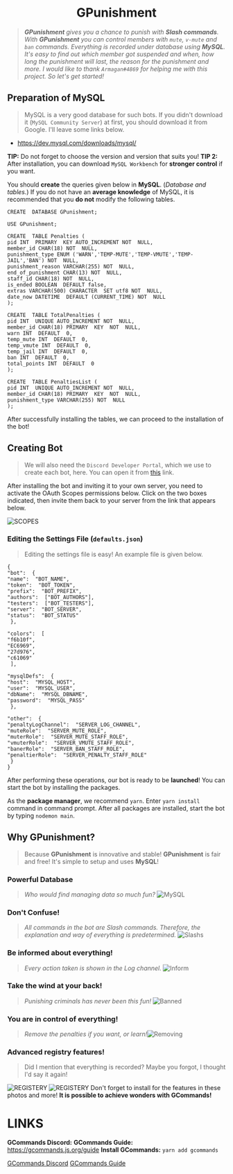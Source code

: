 <h1 align="center">GPunishment</h1>

> ***GPunishment** gives you a chance to punish with **Slash commands**. With **GPunishment** you can control members with `mute`, `v-mute` and `ban` commands. Everything is recorded under database using **MySQL**. It's easy to find out which member got suspended and when, how long the punishment will last, the reason for the punishment and more. I would like to thank `Armagan#4869` for helping me with this project. So let's get started!* 

## Preparation of MySQL
> MySQL is a very good database for such bots. If you didn't download it (`MySQL Community Server`) at first, you should download it from Google. I'll leave some links below.

- https://dev.mysql.com/downloads/mysql/

**TIP:** Do not forget to choose the version and version that suits you! 
**TIP 2:** After installation, you can download `MySQL Workbench` for **stronger control** if you want.

You should **create** the queries given below in **MySQL**. (*Database and tables.*) If you do not have an **average knowledge** of MySQL, it is recommended that you **do not** modify the following tables.

```
CREATE  DATABASE GPunishment;

USE GPunishment;

CREATE  TABLE Penalties (
pid INT  PRIMARY  KEY AUTO_INCREMENT NOT  NULL,
member_id CHAR(18) NOT  NULL,
punishment_type ENUM ('WARN','TEMP-MUTE','TEMP-VMUTE','TEMP-JAIL','BAN') NOT  NULL,
punishment_reason VARCHAR(255) NOT  NULL,
end_of_punishment CHAR(13) NOT  NULL,
staff_id CHAR(18) NOT  NULL,
is_ended BOOLEAN  DEFAULT false,
extras VARCHAR(500) CHARACTER  SET utf8 NOT  NULL,
date_now DATETIME  DEFAULT (CURRENT_TIME) NOT  NULL
);

CREATE  TABLE TotalPenalties (
pid INT  UNIQUE AUTO_INCREMENT NOT  NULL,
member_id CHAR(18) PRIMARY  KEY  NOT  NULL,
warn INT  DEFAULT  0,
temp_mute INT  DEFAULT  0,
temp_vmute INT  DEFAULT  0,
temp_jail INT  DEFAULT  0,
ban INT  DEFAULT  0,
total_points INT  DEFAULT  0
);

CREATE  TABLE PenaltiesList (
pid INT  UNIQUE AUTO_INCREMENT NOT  NULL,
member_id CHAR(18) PRIMARY  KEY  NOT  NULL,
punishment_type VARCHAR(255) NOT  NULL
);
```
After successfully installing the tables, we can proceed to the installation of the bot!

## Creating Bot
> We will also need the `Discord Developer Portal`, which we use to create each bot, here. You can open it from [this](https://discord.com/developers/applications) link.

After installing the bot and inviting it to your own server, you need to activate the OAuth Scopes permissions below. Click on the two boxes indicated, then invite them back to your server from the link that appears below.

![SCOPES](https://sudis.my-ey.es/5P9u5XX.png?_raw=true)
### Editing the Settings File (`defaults.json`)
> Editing the settings file is easy! An example file is given below.
> 
```
{
"bot":  {
"name":  "BOT_NAME",
"token":  "BOT_TOKEN",
"prefix":  "BOT_PREFIX",
"authors":  ["BOT_AUTHORS"],
"testers":  ["BOT_TESTERS"],
"server":  "BOT_SERVER",
"status":  "BOT_STATUS"
 },

"colors":  [
"f6b10f",
"EC6969",
"27d976",
"c61069"
 ],

"mysqlDefs":  {
"host":  "MYSQL_HOST",
"user":  "MYSQL_USER",
"dbName":  "MYSQL_DBNAME",
"password":  "MYSQL_PASS"
 },

"other":  {
"penaltyLogChannel":  "SERVER_LOG_CHANNEL",
"muteRole":  "SERVER_MUTE_ROLE",
"muterRole":  "SERVER_MUTE_STAFF_ROLE",
"vmuterRole":  "SERVER_VMUTE_STAFF_ROLE",
"banerRole":  "SERVER_BAN_STAFF_ROLE",
"penaltierRole":  "SERVER_PENALTY_STAFF_ROLE"
 }
}
```
After performing these operations, our bot is ready to be **launched**! You can start the bot by installing the packages.

As the **package manager**, we recommend `yarn`. Enter `yarn install` command in command prompt. After all packages are installed, start the bot by typing `nodemon main`.

## Why GPunishment?
> Because **GPunishment** is innovative and stable! **GPunishment** is fair and free! It's simple to setup and uses **MySQL**!

### Powerful Database
> *Who would find managing data so much fun?*
![MySQL](https://cdn.discordapp.com/attachments/882148968883183616/888753586513801216/Ekran_Resmi_2021-09-18_13.49.13.png)
### Don't Confuse!
> *All commands in the bot are Slash commands. Therefore, the explanation and way of everything is predetermined.*
![Slashs](https://cdn.discordapp.com/attachments/882148968883183616/888754324283473921/Ekran_Resmi_2021-09-18_13.52.14.png)

### Be informed about everything!
> *Every action taken is shown in the Log channel.*
![Inform](https://cdn.discordapp.com/attachments/882148968883183616/888753996205023282/Ekran_Resmi_2021-09-18_13.50.49.png)
### Take the wind at your back!
> *Punishing criminals has never been this fun!*
![Banned](https://cdn.discordapp.com/attachments/882148968883183616/888755081716047892/Ekran_Resmi_2021-09-18_13.55.13.png)

### You are in control of everything!
> *Remove the penalties if you want, or learn!*![Removing](https://cdn.discordapp.com/attachments/882148968883183616/888755678989139968/Ekran_Resmi_2021-09-18_13.57.37.png)
### Advanced registry features!
> Did I mention that everything is recorded? Maybe you forgot, I thought I'd say it again!

![REGISTERY](https://cdn.discordapp.com/attachments/882148968883183616/888756242632282134/Ekran_Resmi_2021-09-18_13.59.51.png)
![REGISTERY](https://cdn.discordapp.com/attachments/882148968883183616/888756654395498516/Ekran_Resmi_2021-09-18_14.01.29.png)
Don't forget to install for the features in these photos and more! **It is possible to achieve wonders with GCommands!**

# LINKS
**GCommands Discord:** 
**GCommands Guide:** https://gcommands.js.org/guide
**Install GCommands:** `yarn add gcommands`

<a href="https://discord.gg/wDgRk7TC24">GCommands Discord</a> 
<a href="https://gcommands.js.org/guide">GCommands Guide</a> 









